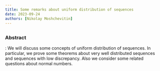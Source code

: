 ```yaml
---
title: Some remarks about uniform distribution of sequences
date: 2023-09-24
authors: [Nikolay Moshchevitin]
---
```


## 

### Abstract

: We will discuss some concepts of uniform distribution of sequences. In particular, we prove some theorems about very well distributed sequences and sequences with low discrepancy. Also we consider some related questions about normal numbers.

 



